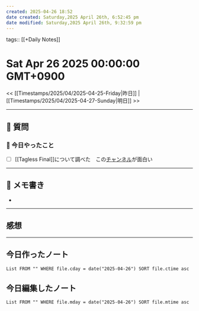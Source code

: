 ```yaml
---
created: 2025-04-26 18:52
date created: Saturday,2025 April 26th, 6:52:45 pm
date modified: Saturday,2025 April 26th, 9:32:59 pm
---
```


tags:: [[+Daily Notes]]

# Sat Apr 26 2025 00:00:00 GMT+0900

<< [[Timestamps/2025/04/2025-04-25-Friday|昨日]] | [[Timestamps/2025/04/2025-04-27-Sunday|明日]] >>

---
## 📅 質問

### 🚀 今日やったこと
- [ ] [[Tagless Final]]について調べた　この[チャンネル](https://youtube.com/playlist?list=PLJGDHERh23x-3_T3Dua6Fwp4KlG0J25DI&si=vNPG_QIcNlPFZ4Gv)が面白い

---
## 📝 メモ書き
- 

---
## 感想
---
## 今日作ったノート
```dataview
List FROM "" WHERE file.cday = date("2025-04-26") SORT file.ctime asc
```

## 今日編集したノート
```dataview
List FROM "" WHERE file.mday = date("2025-04-26") SORT file.mtime asc
```